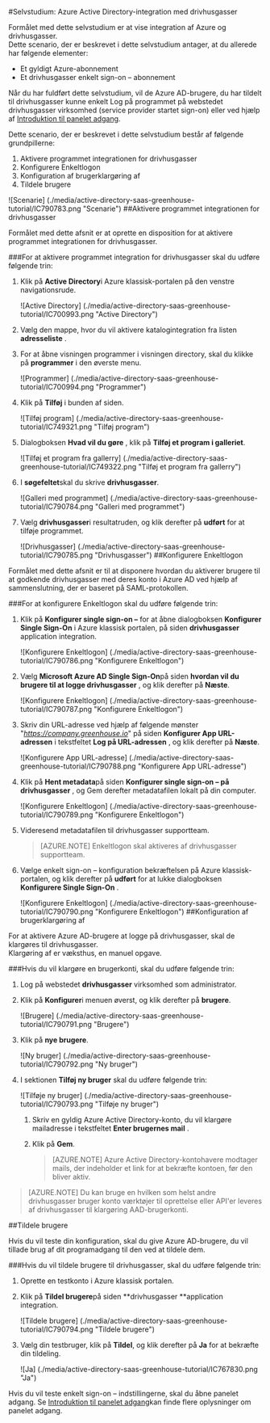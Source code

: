 <properties 
    pageTitle="Selvstudium: Azure Active Directory-integration med drivhusgasser | Microsoft Azure" 
    description="Lær, hvordan du bruger drivhusgasser med Azure Active Directory til at aktivere enkeltlogon, automatiseret klargøring og mere!" 
    services="active-directory" 
    authors="jeevansd"  
    documentationCenter="na" 
    manager="femila"/>
<tags 
    ms.service="active-directory" 
    ms.devlang="na" 
    ms.topic="article" 
    ms.tgt_pltfrm="na" 
    ms.workload="identity" 
    ms.date="09/29/2016" 
    ms.author="jeedes" />

#<a name="tutorial-azure-active-directory-integration-with-greenhouse"></a>Selvstudium: Azure Active Directory-integration med drivhusgasser
  
Formålet med dette selvstudium er at vise integration af Azure og drivhusgasser.  
Dette scenario, der er beskrevet i dette selvstudium antager, at du allerede har følgende elementer:

-   Et gyldigt Azure-abonnement
-   Et drivhusgasser enkelt sign-on – abonnement
  
Når du har fuldført dette selvstudium, vil de Azure AD-brugere, du har tildelt til drivhusgasser kunne enkelt Log på programmet på webstedet drivhusgasser virksomhed (service provider startet sign-on) eller ved hjælp af [Introduktion til panelet adgang](active-directory-saas-access-panel-introduction.md).
  
Dette scenario, der er beskrevet i dette selvstudium består af følgende grundpillerne:

1.  Aktivere programmet integrationen for drivhusgasser
2.  Konfigurere Enkeltlogon
3.  Konfiguration af brugerklargøring af
4.  Tildele brugere

![Scenarie] (./media/active-directory-saas-greenhouse-tutorial/IC790783.png "Scenarie")
##<a name="enabling-the-application-integration-for-greenhouse"></a>Aktivere programmet integrationen for drivhusgasser
  
Formålet med dette afsnit er at oprette en disposition for at aktivere programmet integrationen for drivhusgasser.

###<a name="to-enable-the-application-integration-for-greenhouse-perform-the-following-steps"></a>For at aktivere programmet integration for drivhusgasser skal du udføre følgende trin:

1.  Klik på **Active Directory**i Azure klassisk-portalen på den venstre navigationsrude.

    ![Active Directory] (./media/active-directory-saas-greenhouse-tutorial/IC700993.png "Active Directory")

2.  Vælg den mappe, hvor du vil aktivere katalogintegration fra listen **adresseliste** .

3.  For at åbne visningen programmer i visningen directory, skal du klikke på **programmer** i den øverste menu.

    ![Programmer] (./media/active-directory-saas-greenhouse-tutorial/IC700994.png "Programmer")

4.  Klik på **Tilføj** i bunden af siden.

    ![Tilføj program] (./media/active-directory-saas-greenhouse-tutorial/IC749321.png "Tilføj program")

5.  Dialogboksen **Hvad vil du gøre** , klik på **Tilføj et program i galleriet**.

    ![Tilføj et program fra gallerry] (./media/active-directory-saas-greenhouse-tutorial/IC749322.png "Tilføj et program fra gallerry")

6.  I **søgefeltet**skal du skrive **drivhusgasser**.

    ![Galleri med programmet] (./media/active-directory-saas-greenhouse-tutorial/IC790784.png "Galleri med programmet")

7.  Vælg **drivhusgasser**i resultatruden, og klik derefter på **udført** for at tilføje programmet.

    ![Drivhusgasser] (./media/active-directory-saas-greenhouse-tutorial/IC790785.png "Drivhusgasser")
##<a name="configuring-single-sign-on"></a>Konfigurere Enkeltlogon
  
Formålet med dette afsnit er til at disponere hvordan du aktiverer brugere til at godkende drivhusgasser med deres konto i Azure AD ved hjælp af sammenslutning, der er baseret på SAML-protokollen.

###<a name="to-configure-single-sign-on-perform-the-following-steps"></a>For at konfigurere Enkeltlogon skal du udføre følgende trin:

1.  Klik på **Konfigurer single sign-on –** for at åbne dialogboksen **Konfigurer Single Sign-On** i Azure klassisk portalen, på siden **drivhusgasser** application integration.

    ![Konfigurere Enkeltlogon] (./media/active-directory-saas-greenhouse-tutorial/IC790786.png "Konfigurere Enkeltlogon")

2.  Vælg **Microsoft Azure AD Single Sign-On**på siden **hvordan vil du brugere til at logge drivhusgasser** , og klik derefter på **Næste**.

    ![Konfigurere Enkeltlogon] (./media/active-directory-saas-greenhouse-tutorial/IC790787.png "Konfigurere Enkeltlogon")

3.  Skriv din URL-adresse ved hjælp af følgende mønster "*https://company.greenhouse.io*" på siden **Konfigurer App URL-adressen** i tekstfeltet **Log på URL-adressen** , og klik derefter på **Næste**.

    ![Konfigurere App URL-adresse] (./media/active-directory-saas-greenhouse-tutorial/IC790788.png "Konfigurere App URL-adresse")

4.  Klik på **Hent metadata**på siden **Konfigurer single sign-on – på drivhusgasser** , og Gem derefter metadatafilen lokalt på din computer.

    ![Konfigurere Enkeltlogon] (./media/active-directory-saas-greenhouse-tutorial/IC790789.png "Konfigurere Enkeltlogon")

5.  Videresend metadatafilen til drivhusgasser supportteam.

    >[AZURE.NOTE] Enkeltlogon skal aktiveres af drivhusgasser supportteam.

6.  Vælge enkelt sign-on – konfiguration bekræftelsen på Azure klassisk-portalen, og klik derefter på **udført** for at lukke dialogboksen **Konfigurere Single Sign-On** .

    ![Konfigurere Enkeltlogon] (./media/active-directory-saas-greenhouse-tutorial/IC790790.png "Konfigurere Enkeltlogon")
##<a name="configuring-user-provisioning"></a>Konfiguration af brugerklargøring af
  
For at aktivere Azure AD-brugere at logge på drivhusgasser, skal de klargøres til drivhusgasser.  
Klargøring af er væksthus, en manuel opgave.

###<a name="to-provision-a-user-accounts-perform-the-following-steps"></a>Hvis du vil klargøre en brugerkonti, skal du udføre følgende trin:

1.  Log på webstedet **drivhusgasser** virksomhed som administrator.

2.  Klik på **Konfigurer**i menuen øverst, og klik derefter på **brugere**.

    ![Brugere] (./media/active-directory-saas-greenhouse-tutorial/IC790791.png "Brugere")

3.  Klik på **nye brugere**.

    ![Ny bruger] (./media/active-directory-saas-greenhouse-tutorial/IC790792.png "Ny bruger")

4.  I sektionen **Tilføj ny bruger** skal du udføre følgende trin:

    ![Tilføje ny bruger] (./media/active-directory-saas-greenhouse-tutorial/IC790793.png "Tilføje ny bruger")

    1.  Skriv en gyldig Azure Active Directory-konto, du vil klargøre mailadresse i tekstfeltet **Enter brugernes mail** .
    2.  Klik på **Gem**.
        
        >[AZURE.NOTE] Azure Active Directory-kontohavere modtager mails, der indeholder et link for at bekræfte kontoen, før den bliver aktiv.

>[AZURE.NOTE] Du kan bruge en hvilken som helst andre drivhusgasser bruger konto værktøjer til oprettelse eller API'er leveres af drivhusgasser til klargøring AAD-brugerkonti.

##<a name="assigning-users"></a>Tildele brugere
  
Hvis du vil teste din konfiguration, skal du give Azure AD-brugere, du vil tillade brug af dit programadgang til den ved at tildele dem.

###<a name="to-assign-users-to-greenhouse-perform-the-following-steps"></a>Hvis du vil tildele brugere til drivhusgasser, skal du udføre følgende trin:

1.  Oprette en testkonto i Azure klassisk portalen.

2.  Klik på **Tildel brugere**på siden **drivhusgasser **application integration.

    ![Tildele brugere] (./media/active-directory-saas-greenhouse-tutorial/IC790794.png "Tildele brugere")

3.  Vælg din testbruger, klik på **Tildel**, og klik derefter på **Ja** for at bekræfte din tildeling.

    ![Ja] (./media/active-directory-saas-greenhouse-tutorial/IC767830.png "Ja")
  
Hvis du vil teste enkelt sign-on – indstillingerne, skal du åbne panelet adgang. Se [Introduktion til panelet adgang](active-directory-saas-access-panel-introduction.md)kan finde flere oplysninger om panelet adgang.
